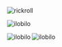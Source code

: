 ![rickroll](https://github.com/ilobilo/ilobilo/assets/68286835/d2534d50-d9e4-4d74-b8b8-9f2b3ff9d33e)
<p align="left"> <img src="https://komarev.com/ghpvc/?username=ilobilo&label=Profile%20views&style=flat" alt="ilobilo" /> </p>
<p><img align="left" src="https://github-readme-stats.vercel.app/api/top-langs/?username=ilobilo&langs_count=10&layout=compact&theme=radical" alt="ilobilo" /></p>
<p><img align="left" src="https://github-readme-stats.vercel.app/api?username=ilobilo&show_icons=true&theme=radical" alt="ilobilo" /></p>
